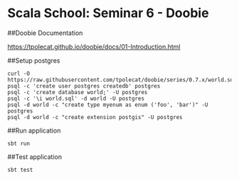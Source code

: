 # Scala School: Seminar 6 - Doobie

##Doobie Documentation

https://tpolecat.github.io/doobie/docs/01-Introduction.html

##Setup postgres

```
curl -O https://raw.githubusercontent.com/tpolecat/doobie/series/0.7.x/world.sql
psql -c 'create user postgres createdb' postgres
psql -c 'create database world;' -U postgres
psql -c '\i world.sql' -d world -U postgres
psql -d world -c "create type myenum as enum ('foo', 'bar')" -U postgres
psql -d world -c "create extension postgis" -U postgres
```

##Run application

```sbt run```

##Test application

```sbt test```

